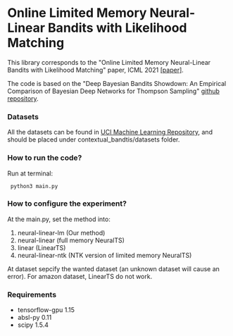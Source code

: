 # Online Limited Memory Neural-Linear Bandits with Likelihood Matching #

This library corresponds to the "Online Limited Memory Neural-Linear Bandits with Likelihood Matching" paper, ICML 2021
[[paper]](https://arxiv.org/abs/2102.03799).

The code is based on the "Deep Bayesian Bandits Showdown: An Empirical Comparison of Bayesian Deep Networks for Thompson Sampling" [github repository](https://github.com/tensorflow/models/tree/archive/research/deep_contextual_bandits).

### Datasets ###

All the datasets can be found in [UCI Machine Learning Repository](https://archive.ics.uci.edu/ml/index.php), and should be placed under  contextual_bandtis/datasets folder. 

### How to run the code? ###
Run at terminal:
```
 python3 main.py 
```
### How to configure the experiment? ###
At the main.py, set the method into:
1. neural-linear-lm (Our method)
2. neural-linear (full memory NeuralTS)
3. linear (LinearTS)
4. neural-linear-ntk (NTK version of limited memory NeuralTS)

At dataset sepcify the wanted dataset (an unknown dataset will cause an error).
For amazon dataset, LinearTS do not work. 

### Requirements ###

* tensorflow-gpu 1.15
* absl-py 0.11
* scipy 1.5.4

